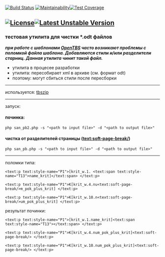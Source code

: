 [![Build Status](https://travis-ci.org/BlackChaose/odt_utills.svg?branch=master)](https://travis-ci.org/BlackChaose/odt_utills) [![Maintainability](https://api.codeclimate.com/v1/badges/73655cfbb82b71146b14/maintainability)](https://codeclimate.com/github/BlackChaose/odt_utills/maintainability)[![Test Coverage](https://api.codeclimate.com/v1/badges/73655cfbb82b71146b14/test_coverage)](https://codeclimate.com/github/BlackChaose/odt_utills/test_coverage)

[![License](https://poser.pugx.org/nikita_kalitin/odt_utills/license)](https://packagist.org/packages/nikita_kalitin/odt_utills)[![Latest Unstable Version](https://poser.pugx.org/nikita_kalitin/odt_utills/v/unstable)](https://packagist.org/packages/nikita_kalitin/odt_utills)
---
### тестовая утилита для чистки *.odt файлов ###
***при работе с шаблонами [OpenTBS](https://github.com/Skrol29/opentbs) часто возникают проблемы с поломкой файла шаблона. Добавляются стили и/или разделители старниц. Данная утилита чинит такой файл.***

* утилита в процесее разработки
* утилита: пересобирает xml в архиве (см. формат odt) 
* поэтому: могут сбиться стили после пересборки

---

используется: [tbszip](https://github.com/Skrol29/tbszip)

---
запуск: 

#### починка:

`php san_pb2.php -s "<path to input file>" -d "<path to output file>"`

#### чистка от разделителей страницы (<text:soft-page-break/>)

`php san_pb.php -s "<path to input file>" -d "<path to output file>"`

---

поломки типа:

`<text:p text:style-name="P1">[krit_w.1.
        <text:span text:style-name="T13">name_krit]</text:span>
</text:p>`

`<text:p text:style-name="P1">К[krit_w.4.nu<text:soft-page-break/>m_pok_plus_krit]
</text:p>`

 `<text:p text:style-name="P1">К[krit_w.10.n<text:soft-page-break/>um_pok_plus_krit]
 </text:p>`
 
 результат починки:

`<text:p text:style-name="P1">[krit_w.1.name_krit]<text:span text:style-name="T13"></text:span>
</text:p>`

`<text:p text:style-name="P1">К[krit_w.4.num_pok_plus_krit]<text:soft-page-break/>
</text:p>`

 `<text:p text:style-name="P1">К[krit_w.10.num_pok_plus_krit]<text:soft-page-break/>
 </text:p>`
